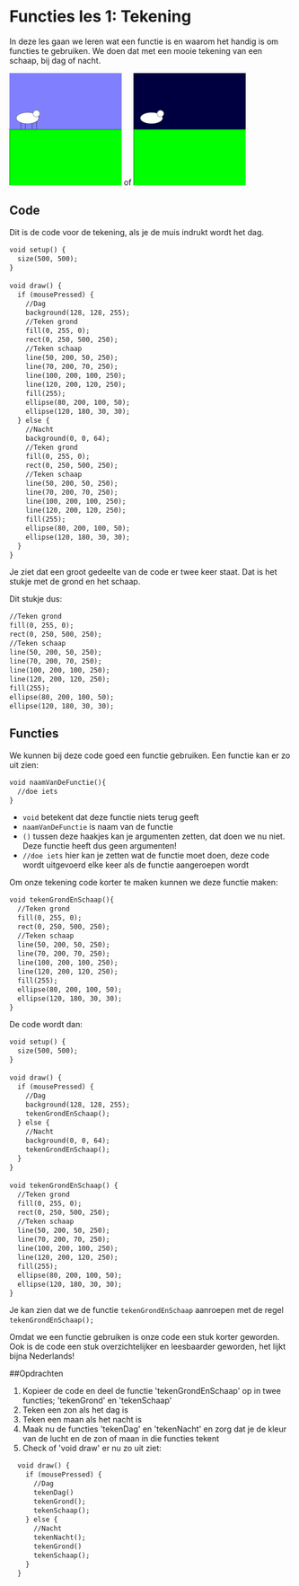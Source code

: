 # Functies les 1: Tekening

In deze les gaan we leren wat een functie is en waarom het handig is om functies te gebruiken. We doen dat met een mooie tekening van een schaap, bij dag of nacht.

<img alt="SchaapDag" src="SchaapDag.png" width="200"></img> of
<img alt="SchaapNacht" src="SchaapNacht.png" width="200"></img>

## Code
Dit is de code voor de tekening, als je de muis indrukt wordt het dag.

```
void setup() {
  size(500, 500);
}

void draw() {
  if (mousePressed) {
    //Dag
    background(128, 128, 255);
    //Teken grond
    fill(0, 255, 0);
    rect(0, 250, 500, 250);
    //Teken schaap
    line(50, 200, 50, 250);
    line(70, 200, 70, 250);
    line(100, 200, 100, 250);
    line(120, 200, 120, 250);
    fill(255);
    ellipse(80, 200, 100, 50);
    ellipse(120, 180, 30, 30);
  } else {
    //Nacht
    background(0, 0, 64);
    //Teken grond
    fill(0, 255, 0);
    rect(0, 250, 500, 250);
    //Teken schaap
    line(50, 200, 50, 250);
    line(70, 200, 70, 250);
    line(100, 200, 100, 250);
    line(120, 200, 120, 250);
    fill(255);
    ellipse(80, 200, 100, 50);
    ellipse(120, 180, 30, 30);
  }
}
```

Je ziet dat een groot gedeelte van de code er twee keer staat. Dat is het stukje met de grond en het schaap.

Dit stukje dus:

```
//Teken grond
fill(0, 255, 0);
rect(0, 250, 500, 250);
//Teken schaap
line(50, 200, 50, 250);
line(70, 200, 70, 250);
line(100, 200, 100, 250);
line(120, 200, 120, 250);
fill(255);
ellipse(80, 200, 100, 50);
ellipse(120, 180, 30, 30);
```

## Functies
We kunnen bij deze code goed een functie gebruiken. Een functie kan er zo uit zien:

```
void naamVanDeFunctie(){
  //doe iets
}
```

* `void` betekent dat deze functie niets terug geeft
* `naamVanDeFunctie` is naam van de functie
* `()` tussen deze haakjes kan je argumenten zetten, dat doen we nu niet. Deze functie heeft dus geen argumenten!
* `//doe iets` hier kan je zetten wat de functie moet doen, deze code wordt uitgevoerd elke keer als de functie aangeroepen wordt

Om onze tekening code korter te maken kunnen we deze functie maken:

```
void tekenGrondEnSchaap(){
  //Teken grond
  fill(0, 255, 0);
  rect(0, 250, 500, 250);
  //Teken schaap
  line(50, 200, 50, 250);
  line(70, 200, 70, 250);
  line(100, 200, 100, 250);
  line(120, 200, 120, 250);
  fill(255);
  ellipse(80, 200, 100, 50);
  ellipse(120, 180, 30, 30);
}
```

De code wordt dan:

```
void setup() {
  size(500, 500);
}

void draw() {
  if (mousePressed) {
    //Dag
    background(128, 128, 255);
    tekenGrondEnSchaap();
  } else {
    //Nacht
    background(0, 0, 64);
    tekenGrondEnSchaap();
  }
}

void tekenGrondEnSchaap() {
  //Teken grond
  fill(0, 255, 0);
  rect(0, 250, 500, 250);
  //Teken schaap
  line(50, 200, 50, 250);
  line(70, 200, 70, 250);
  line(100, 200, 100, 250);
  line(120, 200, 120, 250);
  fill(255);
  ellipse(80, 200, 100, 50);
  ellipse(120, 180, 30, 30);
}
```

Je kan zien dat we de functie `tekenGrondEnSchaap` aanroepen met de regel `tekenGrondEnSchaap();`

Omdat we een functie gebruiken is onze code een stuk korter geworden. Ook is de code een stuk overzichtelijker en leesbaarder geworden, het lijkt bijna Nederlands!

##Opdrachten
1. Kopieer de code en deel de functie 'tekenGrondEnSchaap' op in twee functies; 'tekenGrond' en 'tekenSchaap'
2. Teken een zon als het dag is
3. Teken een maan als het nacht is
4. Maak nu de functies 'tekenDag' en 'tekenNacht' en zorg dat je de kleur van de lucht en de zon of maan in die functies tekent
5. Check of 'void draw' er nu zo uit ziet:
  
```
  void draw() {
    if (mousePressed) {
      //Dag
      tekenDag()
      tekenGrond();
      tekenSchaap();
    } else {
      //Nacht
      tekenNacht();
      tekenGrond()
      tekenSchaap();
    }
  }
```
